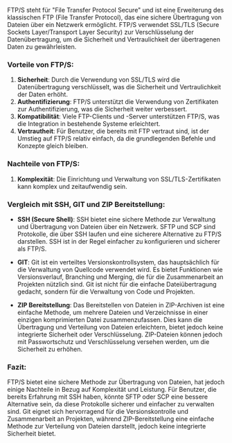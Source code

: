 FTP/S steht für "File Transfer Protocol Secure" und ist eine Erweiterung des klassischen FTP (File Transfer Protocol), das eine sichere Übertragung von Dateien über ein Netzwerk ermöglicht. FTP/S verwendet SSL/TLS (Secure Sockets Layer/Transport Layer Security) zur Verschlüsselung der Datenübertragung, um die Sicherheit und Vertraulichkeit der übertragenen Daten zu gewährleisten.

### Vorteile von FTP/S:

1. **Sicherheit**: Durch die Verwendung von SSL/TLS wird die Datenübertragung verschlüsselt, was die Sicherheit und Vertraulichkeit der Daten erhöht.
2. **Authentifizierung**: FTP/S unterstützt die Verwendung von Zertifikaten zur Authentifizierung, was die Sicherheit weiter verbessert.
3. **Kompatibilität**: Viele FTP-Clients und -Server unterstützen FTP/S, was die Integration in bestehende Systeme erleichtert.
4. **Vertrautheit**: Für Benutzer, die bereits mit FTP vertraut sind, ist der Umstieg auf FTP/S relativ einfach, da die grundlegenden Befehle und Konzepte gleich bleiben.

### Nachteile von FTP/S:

1. **Komplexität**: Die Einrichtung und Verwaltung von SSL/TLS-Zertifikaten kann komplex und zeitaufwendig sein.

### Vergleich mit SSH, GIT und ZIP Bereitstellung:

- **SSH (Secure Shell)**: SSH bietet eine sichere Methode zur Verwaltung und Übertragung von Dateien über ein Netzwerk. SFTP und SCP sind Protokolle, die über SSH laufen und eine sicherere Alternative zu FTP/S darstellen. SSH ist in der Regel einfacher zu konfigurieren und sicherer als FTP/S.

- **GIT**: Git ist ein verteiltes Versionskontrollsystem, das hauptsächlich für die Verwaltung von Quellcode verwendet wird. Es bietet Funktionen wie Versionsverlauf, Branching und Merging, die für die Zusammenarbeit an Projekten nützlich sind. Git ist nicht für die einfache Dateiübertragung gedacht, sondern für die Verwaltung von Code und Projekten.

- **ZIP Bereitstellung**: Das Bereitstellen von Dateien in ZIP-Archiven ist eine einfache Methode, um mehrere Dateien und Verzeichnisse in einer einzigen komprimierten Datei zusammenzufassen. Dies kann die Übertragung und Verteilung von Dateien erleichtern, bietet jedoch keine integrierte Sicherheit oder Verschlüsselung. ZIP-Dateien können jedoch mit Passwortschutz und Verschlüsselung versehen werden, um die Sicherheit zu erhöhen.

### Fazit:

FTP/S bietet eine sichere Methode zur Übertragung von Dateien, hat jedoch einige Nachteile in Bezug auf Komplexität und Leistung. Für Benutzer, die bereits Erfahrung mit SSH haben, könnte SFTP oder SCP eine bessere Alternative sein, da diese Protokolle sicherer und einfacher zu verwalten sind. Git eignet sich hervorragend für die Versionskontrolle und Zusammenarbeit an Projekten, während ZIP-Bereitstellung eine einfache Methode zur Verteilung von Dateien darstellt, jedoch keine integrierte Sicherheit bietet.
